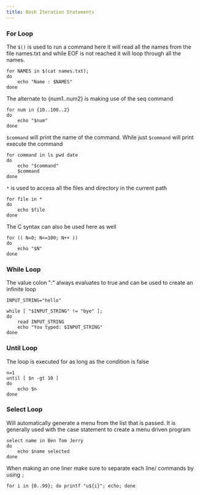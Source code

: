 ```yaml
---
title: Bash Iteration Statements
---
```


### For Loop

The `$()` is used to run a command here it will read all the names from the file names.txt and while EOF is not reached it will loop through all the names.

````shell
for NAMES in $(cat names.txt);
do
	echo "Name : $NAMES"
done
````

The alternate to {num1..num2} is making use of the seq command

````shell
for num in {10..100..2}
do
	echo "$num"
done
````

`$command` will print the name of the command. While just `$command` will print execute the command

````shell
for command in ls pwd date
do
	echo "$command"
	$command
done
````

`*` is used to access all the files and directory in the current path

````shell
for file in *
do
	echo $file
done
````

The C syntax can also be used here as well

````shell
for (( N=0; N<=100; N++ ))
do
	echo "$N"
done
````

### While Loop

The value colon ":" always evaluates to true and can be used to create an infinite loop

````shell
INPUT_STRING="hello"

while [ "$INPUT_STRING" != "bye" ];
do
	read INPUT_STRING
	echo "You typed: $INPUT_STRING"
done
````

### Until Loop

The loop is executed for as long as the condition is false

````shell
n=1
until [ $n -gt 10 ]
do
	echo $n
done
````

### Select Loop

Will automatically generate a menu from the list that is passed. It is generally used with the case statement to create a menu driven program

````shell
select name in Ben Tom Jerry
do
	echo $name selected
done
````

When making an one liner make sure to separate each line/ commands by using `;`

````shell
for i in {0..99}; do printf "u${i}"; echo; done
````